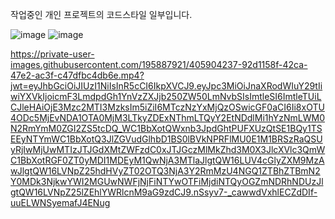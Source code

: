 작업중인 개인 프로젝트의 코드스타일 일부입니다.

![image](https://github.com/user-attachments/assets/c32319a5-b40c-441d-a1ec-e152d3b7e606)
![image](https://github.com/user-attachments/assets/ad051529-e943-44a7-96ed-a3b86c20cf8d)

https://private-user-images.githubusercontent.com/195887921/405904237-92d1158f-42ca-47e2-ac3f-c47dfbc4db6e.mp4?jwt=eyJhbGciOiJIUzI1NiIsInR5cCI6IkpXVCJ9.eyJpc3MiOiJnaXRodWIuY29tIiwiYXVkIjoicmF3LmdpdGh1YnVzZXJjb250ZW50LmNvbSIsImtleSI6ImtleTUiLCJleHAiOjE3Mzc2MTI3MzksIm5iZiI6MTczNzYxMjQzOSwicGF0aCI6Ii8xOTU4ODc5MjEvNDA1OTA0MjM3LTkyZDExNThmLTQyY2EtNDdlMi1hYzNmLWM0N2RmYmM0ZGI2ZS5tcDQ_WC1BbXotQWxnb3JpdGhtPUFXUzQtSE1BQy1TSEEyNTYmWC1BbXotQ3JlZGVudGlhbD1BS0lBVkNPRFlMU0E1M1BRSzRaQSUyRjIwMjUwMTIzJTJGdXMtZWFzdC0xJTJGczMlMkZhd3M0X3JlcXVlc3QmWC1BbXotRGF0ZT0yMDI1MDEyM1QwNjA3MTlaJlgtQW16LUV4cGlyZXM9MzAwJlgtQW16LVNpZ25hdHVyZT02OTQ3NjA3Y2RmMzU4NGQ1ZTBhZTBmN2Y0MDk3NjkwYWI2MGUwNWFjNjFiNTYwOTFiMjdiNTQyOGZmNDRhNDUzJlgtQW16LVNpZ25lZEhlYWRlcnM9aG9zdCJ9.nSsyv7-_cawwdVxhlECZdDIf-uuELWNSyemafJ4ENug
